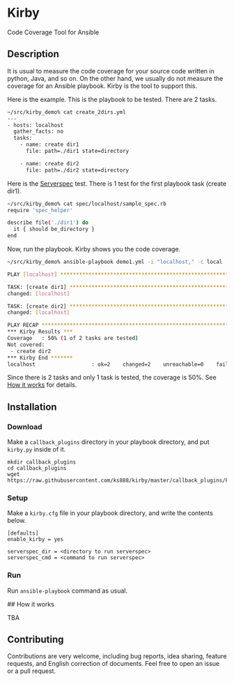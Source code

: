 # Kirby

Code Coverage Tool for Ansible

## Description

It is usual to measure the code coverage for your source code written in python, Java, and so on. On the other hand, we usually do not measure the coverage for an Ansible playbook. Kirby is the tool to support this.

Here is the example. This is the playbook to be tested. There are 2 tasks.

```bash
~/src/kirby_demo% cat create_2dirs.yml
---
- hosts: localhost
  gather_facts: no
  tasks:
    - name: create dir1
      file: path=./dir1 state=directory

    - name: create dir2
      file: path=./dir2 state=directory
```

Here is the [Serverspec](http://serverspec.org/) test. There is 1 test for the first playbook task (create dir1).

```bash
~/src/kirby_demo% cat spec/localhost/sample_spec.rb 
require 'spec_helper'

describe file('./dir1') do
  it { should be_directory }
end
```

Now, run the playbook. Kirby shows you the code coverage.

```bash
~/src/kirby_demo% ansible-playbook demo1.yml -i "localhost," -c local

PLAY [localhost] **************************************************************

TASK: [create dir1] ***********************************************************
changed: [localhost]

TASK: [create dir2] ***********************************************************
changed: [localhost]

PLAY RECAP ******************************************************************** 
*** Kirby Results ***
Coverage   : 50% (1 of 2 tasks are tested)
Not covered:
 - create dir2
*** Kirby End *******
localhost                  : ok=2    changed=2    unreachable=0    failed=0   
```

Since there is 2 tasks and only 1 task is tested, the coverage is 50%. See [How it works](#how-it-works) for details.

## Installation

### Download

Make a `callback_plugins` directory in your playbook directory, and put `kirby.py` inside of it.

```
mkdir callback_plugins
cd callback_plugins
wget https://raw.githubusercontent.com/ks888/kirby/master/callback_plugins/kirby.py
```

### Setup

Make a `kirby.cfg` file in your playbook directory, and write the contents below.

```
[defaults]
enable_kirby = yes

serverspec_dir = <directory to run serverspec>
serverspec_cmd = <command to run serverspec>
```

### Run

Run `ansible-playbook` command as usual.

<a name="how-it-works"/>
## How it works

TBA

## Contributing

Contributions are very welcome, including bug reports, idea sharing, feature requests, and English correction of documents. Feel free to open an issue or a pull request.
